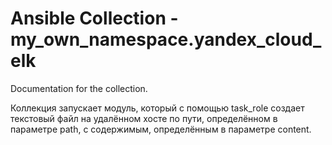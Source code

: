 # Ansible Collection - my_own_namespace.yandex_cloud_elk

Documentation for the collection.

Коллекция запускает модуль, который с помощью task_role создает текстовый файл на удалённом хосте по пути, определённом в параметре path, с содержимым, определённым в параметре content.
